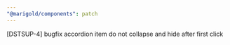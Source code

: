 ```yaml
---
"@marigold/components": patch
---
```


[DSTSUP-4] bugfix accordion item do not collapse and hide after first click
